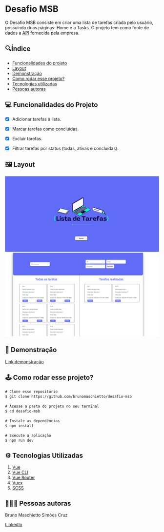 # **Desafio MSB**

O Desafio MSB consiste em criar uma lista de tarefas criada pelo usuário, possuindo duas páginas: Home e a Tasks. O projeto tem como fonte de dados a <a href="https://6415ac7e351c4aed490c5c4f.mockapi.io/api/v1/tasks">API</a> fornecida pela empresa.

## 🔍**Índice**
* [Funcionalidades do projeto](#-funcionalidades-do-projeto)
* [Layout](#-layout)
* [Demonstração](#-demonstração)
* [Como rodar esse projeto?](#-como-rodar-esse-projeto?)
* [Tecnologias utilizadas](#-tecnologias-utilizadas)
* [Pessoas autoras](#-pessoas-autoras)


## 💻 **Funcionalidades do Projeto**
- [x] Adicionar tarefas à lista.
- [x] Marcar tarefas como concluídas.
- [x] Excluir tarefas.
- [x] Filtrar tarefas por status (todas, ativas e concluídas).


## 🖼 **Layout**
![tela-inicial](./src/assets/telaInicial.png)
![tela-tarefas](./src/assets/layoutListaTarefas.png)

## 🎯 **Demonstração**
[Link demonstração](https://desafio-msb.vercel.app/)

## 🕹 **Como rodar esse projeto?**

```
# Clone esse repositório
$ git clone https://github.com/brunomaschietto/desafio-msb

# Acesse a pasta do projeto no seu terminal
$ cd desafio-msb

# Instale as dependências
$ npm install

# Execute a aplicação
$ npm run dev
```

## ⚙️ **Tecnologias Utilizadas**

1. [Vue](https://vuejs.org/)
2. [Vue CLI](https://cli.vuejs.org/)
3. [Vue Router](https://router.vuejs.org/)
4. [Vuex](https://vuex.vuejs.org/)
5. [SCSS](https://sass-lang.com/)

## 👩🏻‍💻 **Pessoas autoras**

<p>Bruno Maschietto Simões Cruz</p>

[LinkedIn](https://www.linkedin.com/in/bruno-maschietto/)

